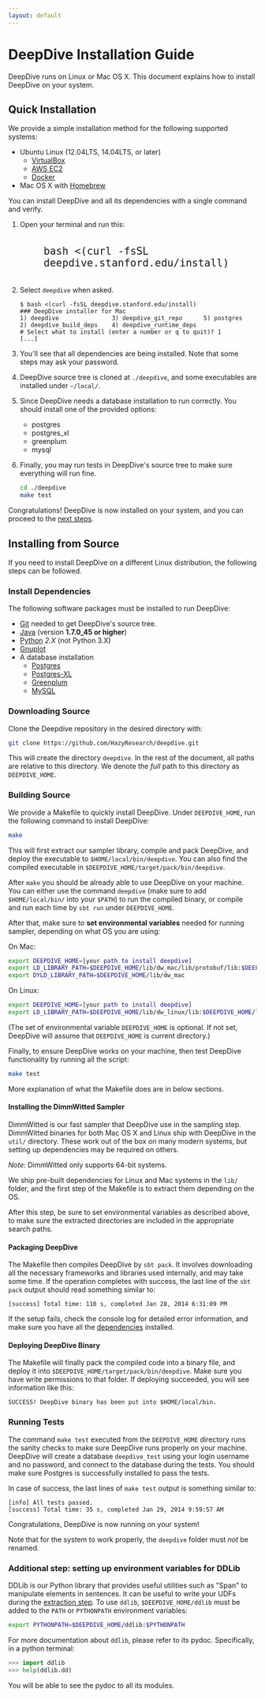 ```yaml
---
layout: default
---
```


# DeepDive Installation Guide

DeepDive runs on Linux or Mac OS X.
This document explains how to install DeepDive on your system.

## Quick Installation

We provide a simple installation method for the following supported systems:

* Ubuntu Linux (12.04LTS, 14.04LTS, or later)
    * [VirtualBox](https://help.ubuntu.com/community/VirtualBox)
    * [AWS EC2](../advanced/ec2.html)
    * [Docker](../advanced/docker.html)
* Mac OS X with [Homebrew](http://brew.sh)

You can install DeepDive and all its dependencies with a single command and verify.

1. Open your terminal and run this:
   <pre style="width:80%; margin:0 auto; padding:20px;"><code><big style="font-size:175%;">bash <(curl -fsSL deepdive.stanford.edu/install)</big></code></pre>

2. Select `deepdive` when asked.

    ```
    $ bash <(curl -fsSL deepdive.stanford.edu/install)
    ### DeepDive installer for Mac
    1) deepdive               3) deepdive_git_repo      5) postgres
    2) deepdive_build_deps    4) deepdive_runtime_deps
    # Select what to install (enter a number or q to quit)? 1
    [...]
    ```

3. You'll see that all dependencies are being installed. Note that some steps may ask your password.

4. DeepDive source tree is cloned at `./deepdive`, and some executables are installed under `~/local/`.

5. Since DeepDive needs a database installation to run correctly.  You should install one of the provided options:
    * postgres
    * postgres_xl
    * greenplum
    * mysql

6. Finally, you may run tests in DeepDive's source tree to make sure everything will run fine.

    ```bash
    cd ./deepdive
    make test
    ```

Congratulations! DeepDive is now installed on your system, and you can proceed to the [next steps](walkthrough/walkthrough.html).



## Installing from Source

If you need to install DeepDive on a different Linux distribution, the following steps can be followed.

### <a name="dependencies" href="#"></a> Install Dependencies

The following software packages must be installed to run DeepDive:

- [Git](http://git-scm.com/book/en/Getting-Started-Installing-Git) needed to get DeepDive's source tree.
- [Java](http://www.oracle.com/technetwork/java/javase/downloads/jre7-downloads-1880261.html)
  (version **1.7.0_45 or higher**)
- [Python](https://www.python.org/) *2.X* (not Python 3.X)
- [Gnuplot](http://www.gnuplot.info/)
- A database installation
    - [Postgres](http://wiki.postgresql.org/wiki/Detailed_installation_guides)
    - [Postgres-XL](../advanced/pgxl.html)
    - [Greenplum](../advanced/greenplum.html)
    - [MySQL](../advanced/mysql.html)

### Downloading Source

Clone the Deepdive repository in the desired directory with:

```bash
git clone https://github.com/HazyResearch/deepdive.git
```

This will create the directory `deepdive`. In the rest of the document, all
paths are relative to this directory. We denote the *full* path to this
directory as `DEEPDIVE_HOME`.


### Building Source

We provide a Makefile to quickly install DeepDive. Under `DEEPDIVE_HOME`, run the following command to install DeepDive:

```bash
make
```

This will first extract our sampler library, compile and pack DeepDive, and deploy the executable to `$HOME/local/bin/deepdive`. You can also find the compiled executable in `$DEEPDIVE_HOME/target/pack/bin/deepdive`.

After `make` you should be already able to use DeepDive on your machine. You can either use the command `deepdive` (make sure to add `$HOME/local/bin/` into your `$PATH`) to run the compiled binary, or compile and run each time by `sbt run` under `DEEPDIVE_HOME`.

After that, make sure to **set environmental variables** needed for running sampler, depending on what OS you are using:

On Mac:

```bash
export DEEPDIVE_HOME=[your path to install deepdive]
export LD_LIBRARY_PATH=$DEEPDIVE_HOME/lib/dw_mac/lib/protobuf/lib:$DEEPDIVE_HOME/lib/dw_mac/lib
export DYLD_LIBRARY_PATH=$DEEPDIVE_HOME/lib/dw_mac
```

On Linux:

```bash
export DEEPDIVE_HOME=[your path to install deepdive]
export LD_LIBRARY_PATH=$DEEPDIVE_HOME/lib/dw_linux/lib:$DEEPDIVE_HOME/lib/dw_linux/lib64
```

(The set of environmental variable `DEEPDIVE_HOME` is optional. If not set, DeepDive will assume that `DEEPDIVE_HOME` is current directory.)

Finally, to ensure DeepDive works on your machine, then test DeepDive functionality by running all the script:

```bash
make test
```

More explanation of what the Makefile does are in below sections.

#### <a name="sampler" href="#"></a> Installing the DimmWitted Sampler

DimmWitted is our fast sampler that DeepDive use in the sampling step.
DimmWitted binaries for both Mac OS X and Linux ship with DeepDive in the
`util/` directory. These work out of the box on many modern systems, but setting
up dependencies may be required on others.

*Note:* DimmWitted only supports 64-bit systems.

We ship pre-built dependencies for Linux and Mac systems in the `lib/` folder, and the first step of the Makefile is to extract them depending on the OS.

After this step, be sure to set environmental variables as described above, to make sure the extracted directories are included in the appropriate search paths.

#### Packaging DeepDive

The Makefile then compiles DeepDive by `sbt pack`. It involves downloading all the necessary frameworks and libraries used
internally, and may take some time. If the operation completes with success, the
last line of the `sbt pack` output should read something similar to:

    [success] Total time: 110 s, completed Jan 28, 2014 6:31:09 PM

If the setup fails, check the console log for detailed error information, and make sure you have all the [dependencies](#dependencies) installed.

#### Deploying DeepDive Binary

The Makefile will finally pack the compiled code into a binary file, and deploy it into `$DEEPDIVE_HOME/target/pack/bin/deepdive`. Make sure you have write permissions to that folder. If deploying succeeded, you will see information like this:

    SUCCESS! DeepDive binary has been put into $HOME/local/bin.

### Running Tests

The command `make test` executed from the `DEEPDIVE_HOME` directory runs the
sanity checks to make sure DeepDive runs properly on your machine. DeepDive will create a database `deepdive_test` using your login username and no password, and connect to the database during the tests. You should make sure Postgres is successfully installed to pass the tests.

In case of success, the last lines of `make test` output is something similar to:

    [info] All tests passed.
    [success] Total time: 35 s, completed Jan 29, 2014 9:59:57 AM

Congratulations, DeepDive is now running on your system!

Note that for the system to work properly, the `deepdive` folder must *not* be
renamed.

### <a id="ddlib" href="#"></a> Additional step: setting up environment variables for DDLib

DDLib is our Python library that provides useful utilities such as "Span" to
manipulate elements in sentences. It can be useful to write your UDFs during the
[extraction step](overview.html#extraction). To use `ddlib`,
`$DEEPDIVE_HOME/ddlib` must be added to the `PATH` or `PYTHONPATH` environment
variables:

```bash
export PYTHONPATH=$DEEPDIVE_HOME/ddlib:$PYTHONPATH
```

For more documentation about `ddlib`, please refer to its pydoc. Specifically, in a python terminal:

```python
>>> import ddlib
>>> help(ddlib.dd)
```

You will be able to see the pydoc to all its modules.

